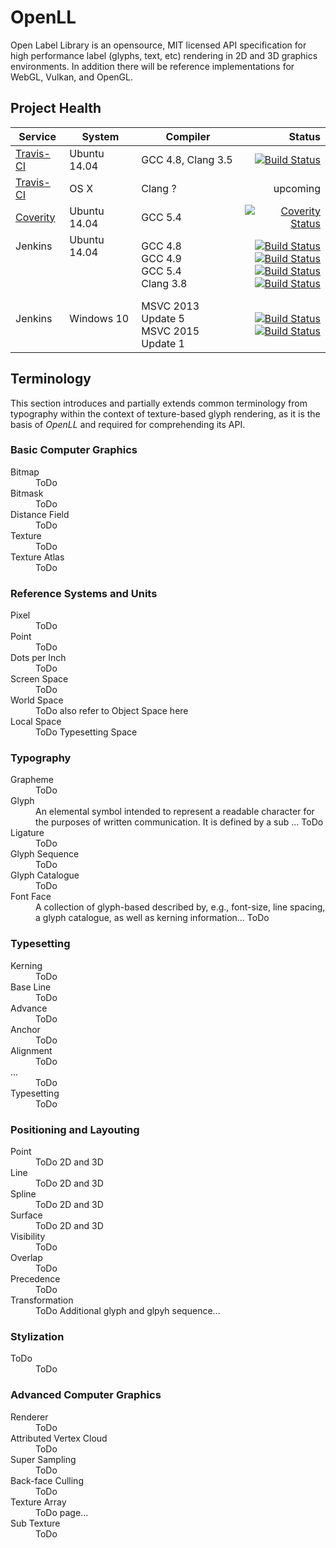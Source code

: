 # OpenLL

Open Label Library is an opensource, MIT licensed API specification for high performance label (glyphs, text, etc) rendering in 2D and 3D graphics environments. In addition there will be reference implementations for WebGL, Vulkan, and OpenGL.

## Project Health

| Service | System | Compiler | Status |
| ------- | ------ | -------- | -----: |
|  [Travis-CI](https://travis-ci.org/cginternals/openll) | Ubuntu 14.04 | GCC 4.8, Clang 3.5 | [![Build Status](https://travis-ci.org/cginternals/openll.svg?branch=master)](https://travis-ci.org/cginternals/openll) |
|  [Travis-CI](https://travis-ci.org/cginternals/openll) | OS X | Clang ? | upcoming |
| [Coverity](https://scan.coverity.com/projects/6829?tab=overview) | Ubuntu 14.04 | GCC 5.4 | [![Coverity Status](https://scan.coverity.com/projects/6829/badge.svg)](https://scan.coverity.com/projects/6829) |
| Jenkins <br><br><br><br> | Ubuntu 14.04 <br><br><br><br> | GCC 4.8 <br> GCC 4.9 <br> GCC 5.4 <br> Clang 3.8 <br> | [![Build Status](https://jenkins.hpi3d.de/buildStatus/icon?job=openll-linux-gcc4.8)](https://jenkins.hpi3d.de/job/openll-linux-gcc4.8) <br> [![Build Status](https://jenkins.hpi3d.de/buildStatus/icon?job=openll-linux-gcc4.9)](https://jenkins.hpi3d.de/job/openll-linux-gcc4.9) <br> [![Build Status](https://jenkins.hpi3d.de/buildStatus/icon?job=openll-linux-gcc5)](https://jenkins.hpi3d.de/job/openll-linux-gcc5) <br> [![Build Status](https://jenkins.hpi3d.de/buildStatus/icon?job=openll-linux-clang3.8)](https://jenkins.hpi3d.de/job/openll-linux-clang3.8) <br> |
| Jenkins <br><br> | Windows 10 <br><br> | MSVC 2013 Update 5 <br>  MSVC 2015 Update 1 <br> | [![Build Status](https://jenkins.hpi3d.de/buildStatus/icon?job=openll-windows-msvc2013)](https://jenkins.hpi3d.de/job/openll-windows-msvc2013) <br> [![Build Status](https://jenkins.hpi3d.de/buildStatus/icon?job=openll-windows-msvc2015)](https://jenkins.hpi3d.de/job/openll-windows-msvc2015) <br> |


## Terminology

This section introduces and partially extends common terminology from typography within the context of texture-based glyph rendering, as it is the basis of *OpenLL* and required for comprehending its API.

### Basic Computer Graphics

<dl>
  <dt>Bitmap</dt><dd>ToDo</dd>
  <dt>Bitmask</dt><dd>ToDo</dd>
  <dt>Distance Field</dt><dd>ToDo</dd>
  <dt>Texture</dt><dd>ToDo</dd>
  <dt>Texture Atlas</dt><dd>ToDo</dd>
</dl>

### Reference Systems and Units

<dl>
  <dt>Pixel</dt><dd>ToDo</dd>
  <dt>Point</dt><dd>ToDo</dd>
  <dt>Dots per Inch</dt><dd>ToDo</dd>
  <dt>Screen Space</dt><dd>ToDo</dd>
  <dt>World Space</dt><dd>ToDo also refer to Object Space here</dd>
  <dt>Local Space</dt><dd>ToDo Typesetting Space</dd>
</dl>

### Typography

<dl>
  <dt>Grapheme</dt><dd>ToDo</dd>
  <dt>Glyph</dt><dd>An elemental symbol intended to represent a readable character for the purposes of written communication.
  It is defined by a sub ... ToDo</dd>
  <dt>Ligature</dt><dd>ToDo</dd>
  <dt>Glyph Sequence</dt><dd>ToDo</dd>
  <dt>Glyph Catalogue</dt><dd>ToDo</dd>
  <dt>Font Face</dt><dd>A collection of glyph-based  described by, e.g., font-size, line spacing, a glyph catalogue, as well as kerning information... ToDo</dd>
</dl>

### Typesetting
<dl>
  <dt>Kerning</dt><dd>ToDo</dd>
  <dt>Base Line</dt><dd>ToDo</dd>
  <dt>Advance</dt><dd>ToDo</dd>
  <dt>Anchor</dt><dd>ToDo</dd>
  <dt>Alignment</dt><dd>ToDo</dd>
  <dt>...</dt><dd>ToDo</dd>
  <dt>Typesetting</dt><dd>ToDo</dd>
</dl>

### Positioning and Layouting

<dl>
  <dt>Point</dt><dd>ToDo 2D and 3D</dd>
  <dt>Line</dt><dd>ToDo 2D and 3D</dd>
  <dt>Spline</dt><dd>ToDo 2D and 3D</dd>
  <dt>Surface</dt><dd>ToDo 2D and 3D</dd>
  <dt>Visibility</dt><dd>ToDo</dd>
  <dt>Overlap</dt><dd>ToDo</dd>
  <dt>Precedence</dt><dd>ToDo</dd>
  <dt>Transformation</dt><dd>ToDo Additional glyph and glpyh sequence...</dd>
</dl>

### Stylization

<dl>
  <dt>ToDo</dt><dd>ToDo</dd>
</dl>

### Advanced Computer Graphics

<dl>
  <dt>Renderer</dt><dd>ToDo</dd>
  <dt>Attributed Vertex Cloud</dt><dd>ToDo</dd>
  <dt>Super Sampling</dt><dd>ToDo</dd>
  <dt>Back-face Culling</dt><dd>ToDo</dd>
  <dt>Texture Array</dt><dd>ToDo page...</dd>
  <dt>Sub Texture</dt><dd>ToDo</dd>
</dl>
